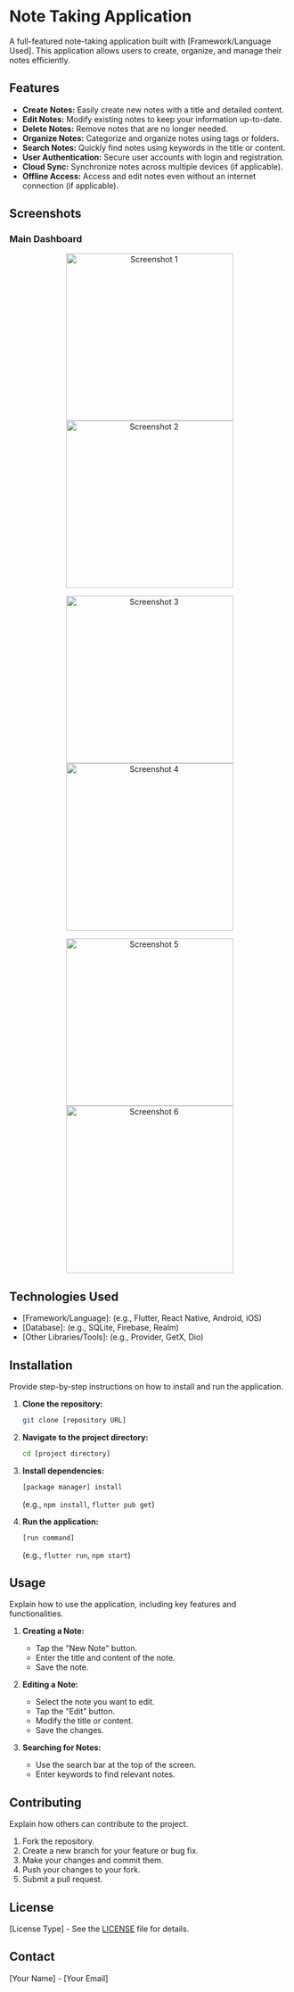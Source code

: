# Note Taking Application

A full-featured note-taking application built with [Framework/Language Used]. This application allows users to create, organize, and manage their notes efficiently.

## Features

- **Create Notes:** Easily create new notes with a title and detailed content.
- **Edit Notes:** Modify existing notes to keep your information up-to-date.
- **Delete Notes:** Remove notes that are no longer needed.
- **Organize Notes:** Categorize and organize notes using tags or folders.
- **Search Notes:** Quickly find notes using keywords in the title or content.
- **User Authentication:** Secure user accounts with login and registration.
- **Cloud Sync:** Synchronize notes across multiple devices (if applicable).
- **Offline Access:** Access and edit notes even without an internet connection (if applicable).

## Screenshots

### Main Dashboard

<p align="center">
  <img src="https://github.com/user-attachments/assets/310f2ae2-b989-46f7-a659-fb165ddd622e" width="300" alt="Screenshot 1">
  <img src="https://github.com/user-attachments/assets/1d3c9d37-e328-4908-8307-46467ee0a9ba" width="300" alt="Screenshot 2">
</p>

<p align="center">
  <img src="https://github.com/user-attachments/assets/41c29f07-33cb-4fa7-b5cd-90a5166099a4" width="300" alt="Screenshot 3">
  <img src="https://github.com/user-attachments/assets/ea5d562d-d6c7-4af4-855b-bdec78e304b2" width="300" alt="Screenshot 4">
</p>

<p align="center">
  <img src="https://github.com/user-attachments/assets/dded3091-2606-4e5c-9a4b-464f33d1e009" width="300" alt="Screenshot 5">
  <img src="https://github.com/user-attachments/assets/e9cbc9d5-b536-4bd9-b1e1-e6b294921d4f" width="300" alt="Screenshot 6">
</p>

## Technologies Used

- [Framework/Language]: (e.g., Flutter, React Native, Android, iOS)
- [Database]: (e.g., SQLite, Firebase, Realm)
- [Other Libraries/Tools]: (e.g., Provider, GetX, Dio)

## Installation

Provide step-by-step instructions on how to install and run the application.

1.  **Clone the repository:**

    ```bash
    git clone [repository URL]
    ```

2.  **Navigate to the project directory:**

    ```bash
    cd [project directory]
    ```

3.  **Install dependencies:**

    ```bash
    [package manager] install
    ```

    (e.g., `npm install`, `flutter pub get`)

4.  **Run the application:**

    ```bash
    [run command]
    ```

    (e.g., `flutter run`, `npm start`)

## Usage

Explain how to use the application, including key features and functionalities.

1.  **Creating a Note:**

    - Tap the "New Note" button.
    - Enter the title and content of the note.
    - Save the note.

2.  **Editing a Note:**

    - Select the note you want to edit.
    - Tap the "Edit" button.
    - Modify the title or content.
    - Save the changes.

3.  **Searching for Notes:**
    - Use the search bar at the top of the screen.
    - Enter keywords to find relevant notes.

## Contributing

Explain how others can contribute to the project.

1.  Fork the repository.
2.  Create a new branch for your feature or bug fix.
3.  Make your changes and commit them.
4.  Push your changes to your fork.
5.  Submit a pull request.

## License

[License Type] - See the [LICENSE](LICENSE) file for details.

## Contact

[Your Name] - [Your Email]

